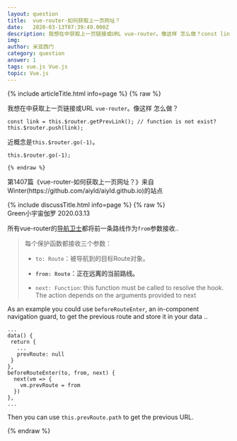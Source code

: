 ```yaml
---
layout: question
title:  vue-router-如何获取上一页网址？
date:   2020-03-13T07:39:49.000Z
description: 我想在中获取上一页链接或URL vue-router。像这样 怎么做？const link = this.$router.getPrevLink();...
img: 
author: 米亚西门
category: question
answer: 1
tags: vue.js Vue.js
topic: Vue.js
---
```

<div class="article-root">
  <div class="article">
    {% include articleTitle.html info=page %}
    {% raw %}
    <div class="article-content"><p><font style="vertical-align: inherit;"><font style="vertical-align: inherit;">我想在中获取上一页链接或URL </font></font><code>vue-router</code><font style="vertical-align: inherit;"><font style="vertical-align: inherit;">。</font><font style="vertical-align: inherit;">像这样 </font><font style="vertical-align: inherit;">怎么做？</font></font></p>

<pre><code>const link = this.$router.getPrevLink(); // function is not exist?<font></font>
this.$router.push(link);<font></font>
</code></pre>

<p><font style="vertical-align: inherit;"><font style="vertical-align: inherit;">近概念是</font></font><code>this.$router.go(-1)</code><font style="vertical-align: inherit;"><font style="vertical-align: inherit;">。</font></font></p>

<pre><code>this.$router.go(-1);
</code></pre></div>
    {% endraw %}
  </div>
  <p class="winter_mark">第1407篇《vue-router-如何获取上一页网址？》来自Winter(https://github.com/aiyld/aiyld.github.io)的站点</p>
  <div class="discuss-wrapper">
    {% include discussTitle.html info=page %}
    {% raw %}
    <div class="discuss-item">
        <div class="discuss-parent">
          <div class="discuss-meta">
            <span class="discuss-user">Green小宇宙伽罗</span>
            <span class="discuss-time">2020.03.13</span>
          </div>
          <div class="discuss-comment"><p><font style="vertical-align: inherit;"><font style="vertical-align: inherit;">所有vue-router的</font></font><a href="https://router.vuejs.org/guide/advanced/navigation-guards.html" rel="noreferrer"><font style="vertical-align: inherit;"><font style="vertical-align: inherit;">导航卫士</font></font></a><font style="vertical-align: inherit;"><font style="vertical-align: inherit;">都将前一条路线作为</font></font><code>from</code><font style="vertical-align: inherit;"><font style="vertical-align: inherit;">参数</font><font style="vertical-align: inherit;">接收</font><font style="vertical-align: inherit;">..</font></font></p>

<blockquote>
  <p><font style="vertical-align: inherit;"><font style="vertical-align: inherit;">每个保护函数都接收三个参数：</font></font></p>
  
  <ul>
  <li><p><code>to: Route</code><font style="vertical-align: inherit;"><font style="vertical-align: inherit;">：被导航到的目标Route对象。</font></font></p></li>
  <li><p><strong><code>from: Route</code><font style="vertical-align: inherit;"><font style="vertical-align: inherit;">：正在远离的当前路线。</font></font></strong></p></li>
  <li><p><code>next: Function</code>: this function must be called to resolve the hook. The
  action depends on the arguments provided to next</p></li>
  </ul>
</blockquote>

<p>As an example you could use <code>beforeRouteEnter</code>, an in-component navigation guard, to get the previous route and store it in your data ..</p>

<pre><code>...<font></font>
data() {<font></font>
 return {<font></font>
   ...<font></font>
   prevRoute: null<font></font>
 }<font></font>
},<font></font>
beforeRouteEnter(to, from, next) {<font></font>
  next(vm =&gt; {<font></font>
    vm.prevRoute = from<font></font>
  })<font></font>
},<font></font>
...<font></font>
</code></pre>

<p>Then you can use <code>this.prevRoute.path</code> to get the previous URL.</p></div>
        </div></div>
    {% endraw %}
  </div>
<div>
